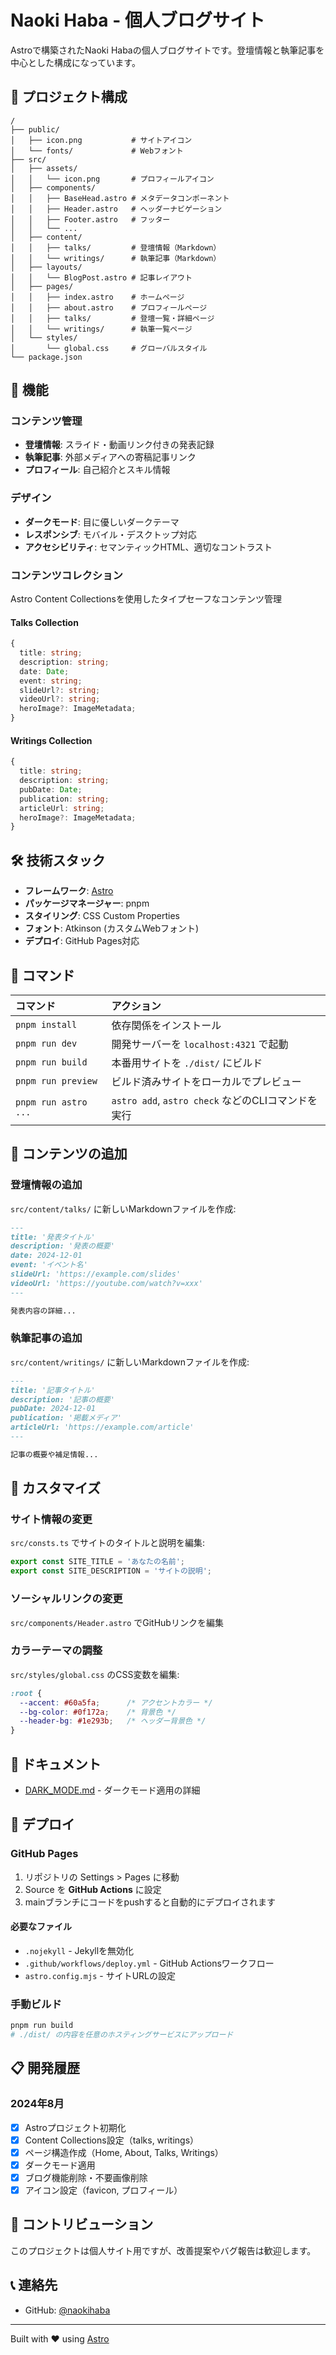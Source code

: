 # Naoki Haba - 個人ブログサイト

Astroで構築されたNaoki Habaの個人ブログサイトです。登壇情報と執筆記事を中心とした構成になっています。

## 🚀 プロジェクト構成

```text
/
├── public/
│   ├── icon.png           # サイトアイコン
│   └── fonts/             # Webフォント
├── src/
│   ├── assets/
│   │   └── icon.png       # プロフィールアイコン
│   ├── components/
│   │   ├── BaseHead.astro # メタデータコンポーネント
│   │   ├── Header.astro   # ヘッダーナビゲーション
│   │   ├── Footer.astro   # フッター
│   │   └── ...
│   ├── content/
│   │   ├── talks/         # 登壇情報（Markdown）
│   │   └── writings/      # 執筆記事（Markdown）
│   ├── layouts/
│   │   └── BlogPost.astro # 記事レイアウト
│   ├── pages/
│   │   ├── index.astro    # ホームページ
│   │   ├── about.astro    # プロフィールページ
│   │   ├── talks/         # 登壇一覧・詳細ページ
│   │   └── writings/      # 執筆一覧ページ
│   └── styles/
│       └── global.css     # グローバルスタイル
└── package.json
```

## 🎨 機能

### コンテンツ管理
- **登壇情報**: スライド・動画リンク付きの発表記録
- **執筆記事**: 外部メディアへの寄稿記事リンク
- **プロフィール**: 自己紹介とスキル情報

### デザイン
- **ダークモード**: 目に優しいダークテーマ
- **レスポンシブ**: モバイル・デスクトップ対応
- **アクセシビリティ**: セマンティックHTML、適切なコントラスト

### コンテンツコレクション
Astro Content Collectionsを使用したタイプセーフなコンテンツ管理

#### Talks Collection
```typescript
{
  title: string;
  description: string;
  date: Date;
  event: string;
  slideUrl?: string;
  videoUrl?: string;
  heroImage?: ImageMetadata;
}
```

#### Writings Collection
```typescript
{
  title: string;
  description: string;
  pubDate: Date;
  publication: string;
  articleUrl: string;
  heroImage?: ImageMetadata;
}
```

## 🛠️ 技術スタック

- **フレームワーク**: [Astro](https://astro.build/)
- **パッケージマネージャー**: pnpm
- **スタイリング**: CSS Custom Properties
- **フォント**: Atkinson (カスタムWebフォント)
- **デプロイ**: GitHub Pages対応

## 🧞 コマンド

| コマンド                   | アクション                                           |
| :------------------------ | :----------------------------------------------- |
| `pnpm install`             | 依存関係をインストール                                |
| `pnpm run dev`             | 開発サーバーを `localhost:4321` で起動              |
| `pnpm run build`           | 本番用サイトを `./dist/` にビルド          |
| `pnpm run preview`         | ビルド済みサイトをローカルでプレビュー                 |
| `pnpm run astro ...`       | `astro add`, `astro check` などのCLIコマンドを実行 |

## 📝 コンテンツの追加

### 登壇情報の追加
`src/content/talks/` に新しいMarkdownファイルを作成:

```markdown
---
title: '発表タイトル'
description: '発表の概要'
date: 2024-12-01
event: 'イベント名'
slideUrl: 'https://example.com/slides'
videoUrl: 'https://youtube.com/watch?v=xxx'
---

発表内容の詳細...
```

### 執筆記事の追加
`src/content/writings/` に新しいMarkdownファイルを作成:

```markdown
---
title: '記事タイトル'
description: '記事の概要'
pubDate: 2024-12-01
publication: '掲載メディア'
articleUrl: 'https://example.com/article'
---

記事の概要や補足情報...
```

## 🎯 カスタマイズ

### サイト情報の変更
`src/consts.ts` でサイトのタイトルと説明を編集:

```typescript
export const SITE_TITLE = 'あなたの名前';
export const SITE_DESCRIPTION = 'サイトの説明';
```

### ソーシャルリンクの変更
`src/components/Header.astro` でGitHubリンクを編集

### カラーテーマの調整
`src/styles/global.css` のCSS変数を編集:

```css
:root {
  --accent: #60a5fa;      /* アクセントカラー */
  --bg-color: #0f172a;    /* 背景色 */
  --header-bg: #1e293b;   /* ヘッダー背景色 */
}
```

## 📄 ドキュメント

- [DARK_MODE.md](./DARK_MODE.md) - ダークモード適用の詳細

## 🚀 デプロイ

### GitHub Pages
1. リポジトリの Settings > Pages に移動
2. Source を **GitHub Actions** に設定
3. mainブランチにコードをpushすると自動的にデプロイされます

#### 必要なファイル
- `.nojekyll` - Jekyllを無効化
- `.github/workflows/deploy.yml` - GitHub Actionsワークフロー
- `astro.config.mjs` - サイトURLの設定

### 手動ビルド
```bash
pnpm run build
# ./dist/ の内容を任意のホスティングサービスにアップロード
```

## 📋 開発履歴

### 2024年8月
- [x] Astroプロジェクト初期化
- [x] Content Collections設定（talks, writings）
- [x] ページ構造作成（Home, About, Talks, Writings）
- [x] ダークモード適用
- [x] ブログ機能削除・不要画像削除
- [x] アイコン設定（favicon, プロフィール）

## 🤝 コントリビューション

このプロジェクトは個人サイト用ですが、改善提案やバグ報告は歓迎します。

## 📞 連絡先

- GitHub: [@naokihaba](https://github.com/naokihaba)

---

Built with ❤️ using [Astro](https://astro.build/)